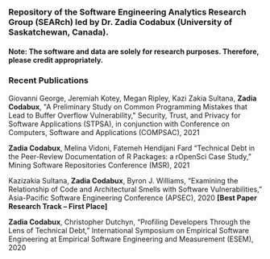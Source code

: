 ### Repository of the Software Engineering Analytics Research Group (SEARch) led by Dr. Zadia Codabux (University of Saskatchewan, Canada).
#### Note: The software and data are solely for research purposes. Therefore, please credit appropriately. 

### Recent Publications

Giovanni George, Jeremiah Kotey, Megan Ripley, Kazi Zakia Sultana, **Zadia Codabux**, "A Preliminary Study on Common Programming Mistakes that Lead to Buffer Overflow Vulnerability," Security, Trust, and Privacy for Software Applications (STPSA), in conjunction with Conference on Computers, Software and Applications (COMPSAC), 2021

**Zadia Codabux**, Melina Vidoni, Fatemeh Hendijani Fard “Technical Debt in the Peer-Review Documentation of R Packages: a rOpenSci Case Study,” Mining Software Repositories Conference (MSR), 2021

Kazizakia Sultana, **Zadia Codabux**, Byron J. Williams, “Examining the Relationship of Code and Architectural Smells with Software Vulnerabilities,” Asia-Pacific Software Engineering Conference (APSEC), 2020 **[Best Paper Research Track – First Place]**

**Zadia Codabux**, Christopher Dutchyn, “Profiling Developers Through the Lens of Technical Debt,” International Symposium on Empirical Software Engineering at Empirical Software Engineering and Measurement (ESEM), 2020





<!--
**tdresearchgroup/tdresearchgroup** is a ✨ _special_ ✨ repository because its `README.md` (this file) appears on your GitHub profile.

Here are some ideas to get you started:

- 🔭 I’m currently working on ...
- 🌱 I’m currently learning ...
- 👯 I’m looking to collaborate on ...
- 🤔 I’m looking for help with ...
- 💬 Ask me about ...
- 📫 How to reach me: ...
- 😄 Pronouns: ...
- ⚡ Fun fact: ...
-->
